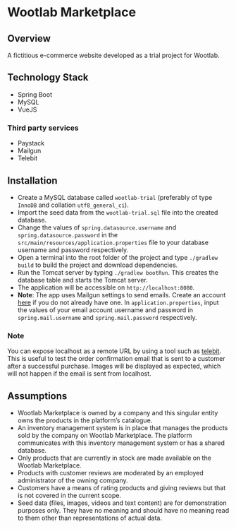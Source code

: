 # Wootlab Marketplace

## Overview

A fictitious e-commerce website developed as a trial project for Wootlab.

## Technology Stack

* Spring Boot
* MySQL
* VueJS

### Third party services
* Paystack
* Mailgun
* Telebit

## Installation
* Create a MySQL database called `wootlab-trial` (preferably of type `InnoDB` and collation 
`utf8_general_ci`).
* Import the seed data from the `wootlab-trial.sql` file into the created database.
* Change the values of `spring.datasource.username` and `spring.datasource.password` 
in the `src/main/resources/application.properties` file to your database username and password 
respectively.
* Open a terminal into the root folder of the project and type `./gradlew build` to build the 
project and download dependencies.
* Run the Tomcat server by typing `./gradlew bootRun`. This creates the database table and starts 
the Tomcat server.
* The application will be accessible on `http://localhost:8080`.
* **Note**: The app uses Mailgun settings to send emails. Create an account [here](http://www.mailgun.com)
if you do not already have one. In `application.properties`, input the values of your email account
username and password in `spring.mail.username` and `spring.mail.password` respectively.

### Note

You can expose localhost as a remote URL by using a tool such as [telebit](https://telebit.cloud/). 
This is useful to test the order confirmation email that is sent to a customer after a successful 
purchase. Images will be displayed as expected, which will not happen if the email is sent from 
localhost.

## Assumptions

* Wootlab Marketplace is owned by a company and this singular entity owns the products in the 
platform’s catalogue.
* An inventory management system is in place that manages the products sold by the company on 
Wootlab Marketplace. The platform communicates with this inventory management system or has a shared 
database.
* Only products that are currently in stock are made available on the Wootlab Marketplace.
* Products with customer reviews are moderated by an employed administrator of the owning company.
* Customers have a means of rating products and giving reviews but that is not covered in the 
current scope.
* Seed data (files, images, videos and text content) are for demonstration purposes only. They have 
no meaning and should have no meaning read to them other than representations of actual data.  
